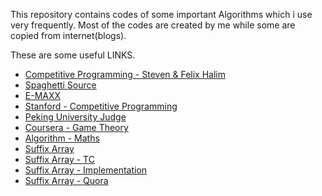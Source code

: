 This repository contains codes of some important Algorithms which i use very frequently.
Most of the codes are created by me while some are copied from internet(blogs).

These are some useful LINKS. 
* [Competitive Programming - Steven & Felix Halim ](http://www.comp.nus.edu.sg/~stevenha/myteaching/competitive_programming/cp1.pdf)
* [Spaghetti Source](http://www.prefield.com/algorithm/)
* [E-MAXX](http://e-maxx.ru/)
* [Stanford - Competitive Programming](http://www.stanford.edu/class/cs97si/)
* [Peking University Judge](http://poj.org/pastcontests)
* [Coursera - Game Theory](https://class.coursera.org/cgt-002/wiki/syllabus)
* [Algorithm - Maths](http://www.cut-the-knot.org/probability.shtml)
* [Suffix Array](http://www.stanford.edu/class/cs97si/suffix-array.pdf)
* [Suffix Array - TC](http://apps.topcoder.com/forums/?module=RevisionHistory&messageID=1171511)
* [Suffix Array - Implementation](http://riteshkumarnitw.webs.com/mycoderepository.htm)
* [Suffix Array - Quora](http://www.quora.com/Data-Structures/What-are-some-of-the-good-sources-to-understand-suffix-tree-and-its-implementation/answer/Ritesh-Kumar-Gupta)
